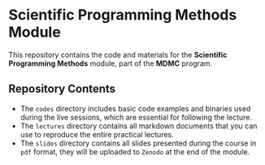 # Scientific Programming Methods Module

This repository contains the code and materials for the **Scientific Programming Methods** module, part of the **MDMC** program.
## Repository Contents

- The `codes` directory includes basic code examples and binaries used during the live sessions, which are essential for following the lecture.
- The `lectures` directory contains all markdown documents that you can use to reproduce the entire practical lectures.
- The `slides` directory contains all slides presented during the course in `pdf` format, they will be uploaded to `Zenodo` at the end of the module.
